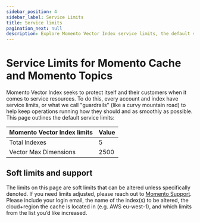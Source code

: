 ```yaml
---
sidebar_position: 4
sidebar_label: Service Limits
title: Service limits
pagination_next: null
description: Explore Momento Vector Index service limits, the default values, and how to get them changed if you need.
---
```


# Service Limits for Momento Cache and Momento Topics

Momento Vector Index seeks to protect itself and their customers when it comes to service resources. To do this, every account and index have service limits, or what we call "guardrails" (like a curvy mountain road) to help keep operations running how they should and as smoothly as possible. This page outlines the default service limits:

| Momento Vector Index limits | Value |
|-----------------------------|-------|
| Total Indexes               | 5     |
| Vector Max Dimensions       | 2500  |

## Soft limits and support

The limits on this page are soft limits that can be altered unless specifically denoted. If you need limits adjusted, please reach out to [Momento Support](mailto:support@momentohq.com). Please include your login email, the name of the index(s) to be altered, the cloud+region the cache is located in (e.g. AWS eu-west-1), and which limits from the list you’d like increased.
